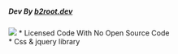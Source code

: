 # <h5>Dev By <a href="https://instagram.com/b2root.vfx">b2root.dev</a></h5>
<img src="https://cdn.jsdelivr.net/gh/mvrec/b2root.dev.mvr@master/img/credits/mvr_b2root.dev.png"/>
* Licensed Code With No Open Source Code<br/>
* Css & jquery library
